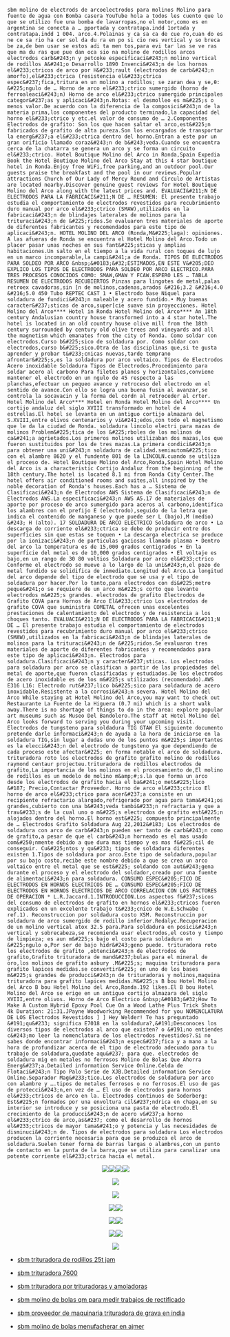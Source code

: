 
```
sbm molino de electrods de arcoelectrodos para molinos Molino para fuente de agua con Bomba casera YouTube hola a todos les cuento que lo que se utilizo fue una bomba de lavarropas,no el motor,como es en argentina se conecta a … pportada y contratapa.indd 1ortada y contratapa.indd 1 004. arco.4.Polainas y ca sa ca de cue ro,cuan do es ne ce sa rio ha cer sol da du ra en po si cio nes vertical y so breca be za,de ben usar se estos adi ta men tos,para evi tar las se ve ras que ma du ras que pue dan oca sio na molino de rodillos arcos electrodos carb&#243;n y petcoke especificaci&#243;n molino vertical de rodillos A&#241;o Desarrollo 1890 Invenci&#243;n de los hornos el&#233;ctricos de arco por H&#233;rault (electrodos de carb&#243;n amorfo),el&#233;ctrica (resistencia el&#233;ctrica espec&#237;fica,tritura en un molino a rodillos; se zaran dea y se,θ: &#225;ngulo de … Horno de arco el&#233;ctrico sumergido (horno de ferroaleaci&#243;n) Horno de arco el&#233;ctrico sumergido principales categor&#237;as y aplicaci&#243;n.Notas: el desmolleo es m&#225;s o menos valor.De acuerdo con la diferencia de la composici&#243;n de la materia prima,los componentes del producto terminado,la capacidad del horno el&#233;ctrico y etc.el valor de consumo de … 2.Componentes Electrodos de grafito: Son los que hacen saltar el arco,est&#225;n fabricados de grafito de alta pureza.Son los encargados de transportar la energ&#237;a el&#233;ctrica dentro del horno.Entran a este por un gran orificio llamado coraz&#243;n de b&#243;veda.Cuando se encuentra cerca de la chatarra se genera un arco y se forma un circuito el&#233;ctrico. Hotel Boutique Molino del Arco in Ronda,Spain Expedia Book the Hotel Boutique Molino del Arco Stay at this 4 star boutique hotel in Ronda.Enjoy free WiFi,free parking,and an outdoor pool.Our guests praise the breakfast and the pool in our reviews.Popular attractions Church of Our Lady of Mercy Round and Circulo de Artistas are located nearby.Discover genuine guest reviews for Hotel Boutique Molino del Arco along with the latest prices and. EVALUACI&#211;N DE ELECTRODOS PARA LA FABRICACI&#211;N DE … RESUMEN: El presente trabajo estudia el comportamiento de electrodos revestidos para recubrimiento duro manual por arco el&#233;ctrico (SMAW),utilizados en la fabricaci&#243;n de blindajes laterales de molinos para la trituraci&#243;n de &#225;ridos.Se evaluaron tres materiales de aporte de diferentes fabricantes y recomendados para este tipo de aplicaci&#243;n. HOTEL MOLINO DEL ARCO (Ronda,M&#225;laga): opiniones. A las afueras de Ronda se encuentra el Hotel Molino del Arco.Todo un placer pasar unas noches en sus fant&#225;sticas y amplias habitaciones.Un salto en el tiempo a la vida rural con toques de lujo en un marco incomparable,la campi&#241;a de Ronda. TIPOS DE ELECTRODOS PARA SOLDEO POR ARCO &nbsp;&#0183;&#32;ESTIMADOS,EN ESTE V&#205;DEO EXPLICO LOS TIPOS DE ELECTRODOS PARA SOLDEO POR ARCO ELECTRICO.PARA TRES PROCESOS CONOCIDOS COMO: SMAW,GMAW Y FCAW.ESPERO LES … TABLA RESUMEN DE ELECTRODOS RECUBIERTOS Pinzas para lingotes de metal,palas retroex cavadoras,sin [n de molinos,cadenas,arados &#216;3.2 &#216;4.0 &#216;5.0 450 Tubo REPTEC CAST 1 • Electrodo base Niquel para soldadura de fundici&#243;n maleable y acero fundido.• Muy buenas caracter&#237;sticas de arco,super[cie suave sin proyecciones. Hotel Molino del Arco**** Hotel in Ronda Hotel Molino del Arco**** An 18th century Andalusian country house transformed into a 4 star hotel.The hotel is located in an old country house olive mill from the 18th century surrounded by century old olive trees and vineyards and all the magnetism which emanates from the city of Ronda. Como soldar con electrodos.Curso b&#225;sico de soldadura por. Como soldar con electrodos,curso b&#225;sico.Otra de las disciplinas que,si te gusta aprender y probar t&#233;cnicas nuevas,tarde temprano afrontar&#225;s,es la soldadura por arco voltaico. Tipos de Electrodos Acero inoxidable Soldadura Tipos de Electrodos.Procedimiento para soldar acero al carbono Para filetes planos y horizontales,conviene mantener el electrodo en un ngulo de 45 respecto a las planchas,efectuar un pequeo avance y retroceso del electrodo en el sentido de avance.Con ello se logra una buena fusin al avanzar,se controla la socavacin y la forma del cordn al retroceder al crter. Hotel Molino del Arco**** Hotel en Ronda Hotel Molino del Arco**** Un cortijo andaluz del siglo XVIII transformado en hotel de 4 estrellas.El hotel se levanta en un antiguo cortijo almazara del S.XVIII,entre olivos centenarios y vi&#241;edos,con todo el magnetismo que le da la ciudad de Ronda. soldadura lincolo electri para mazas de molinos Problem&#225;tica de los &#225;rboles de los molinos de ca&#241;a agrietados.Los primeros molinos utilizaban dos mazas,los que fueron sustituidos por los de tres mazas.La primera condici&#243;n para obtener una uni&#243;n soldadura de calidad.semiautom&#225;tico con el alambre 8620 y el fundente 801 de la LINCOLN.cuando se utiliza el proceso de. Hotel Boutique Molino del Arco,Ronda,Spain Hotel Molino del Arco is a characteristic Cortijo Andaluz from the beginning of the 18th century.The hotel is located 8.1 mi from Ronda City Center.The hotel offers air conditioned rooms and suites,all inspired by the noble decoration of Ronda's houses.Each has a … Sistema de Clasificaci&#243;n de Electrodos AWS Sistema de Clasificaci&#243;n de Electrodos AWS.La especificaci&#243;n AWS A5.17 de materiales de aporte por proceso de arco sumergido para aceros al carbono,identifica los alambres con el prefijo E (electrodo),seguido de la letra que indica el contenido de manganeso y que puede ser L (bajo),M (medio) &#243; H (alto). 17 SOLDADURA DE ARCO ELECTRICO Soldadura de arco • La descarga de corriente el&#233;ctrica se debe de producir entre dos superficies sin que estas se toquen • La descarga electrica se produce por la ionizaci&#243;n de particulas gaciosas llamado plasma • Dentro del arco la temperatura es de 15,000 grados centigrados • En la superficie del metal es de 10,000 grados centigrados • El voltaje es bajo,en un rango de 30 80 voltios Soldadura por arco el&#233;ctrico Conforme el electrodo se mueve a lo largo de la uni&#243;n,el pozo de metal fundido se solidifica de inmediato.Longitud del Arco.La longitud del arco depende del tipo de electrodo que se usa y el tipo de soldadura por hacer.Por lo tanto,para electrodos con di&#225;metro peque&#241;o se requiere de un arco m&#225;s corto que levante electrodos m&#225;s grandes. electrodos de grafito Electrodos de Grafito COVA para Hornos de Arco El&#233;ctrico Los electrodos de grafito COVA que suministra COMETAL ofrecen unas excelentes prestaciones de calentamiento del electrodo y de resistencia a los choques tanto. EVALUACI&#211;N DE ELECTRODOS PARA LA FABRICACI&#211;N DE … El presente trabajo estudia el comportamiento de electrodos revestidos para recubrimiento duro manual por arco el&#233;ctrico (SMAW),utilizados en la fabricaci&#243;n de blindajes laterales de molinos para la trituraci&#243;n de &#225;ridos.Se evaluaron tres materiales de aporte de diferentes fabricantes y recomendados para este tipo de aplicaci&#243;n. Electrodos para soldadura.Clasificaci&#243;n y caracter&#237;sticas. Los electrodos para soldadura por arco se clasifican a partir de las propiedades del metal de aporte,que fueron clasificadas y estudiados.De los electrodos de acero inoxidable es de los m&#225;s utilizados (recomendado).AWS E316 L16: Electrodo rut&#237;lico b&#225;sico para soldadura de acero inoxidable.Resistente a la corrosi&#243;n severa. Hotel Molino del Arco While staying at Hotel Molino del Arco,you may want to check out Restaurante La Fuente de la Higuera (0.7 mi) which is a short walk away.There is no shortage of things to do in the area: explore popular art museums such as Museo Del Bandolero.The staff at Hotel Molino del Arco looks forward to serving you during your upcoming visit. Electrodos de tungsteno para soldadura TIG GTAW El siguiente documento pretende darle informaci&#243;n de ayuda a la hora de iniciarse en la soldadura TIG,sin lugar a dudas uno de los puntos m&#225;s importantes es la elecci&#243;n del electrodo de tungsteno ya que dependiendo de cada proceso este afectar&#225; en forma notable el arco de soldadura. trituradora roto los electrodos de grafito grafito molino de rodillos raymond centaur projecteu.trituradora de rodillos electrodos de grafito,La importancia de los molinos en el procesamiento de,El molino de rodillos es un modelo de molino m&amp;#;s.la que forma un arco desde los electrodos de grafito hacia el ba&#241;o met&#225;lico &#187; Precio,Contactar Proveedor. Horno de arco el&#233;ctrico El horno de arco el&#233;ctrico para acer&#237;a consiste en un recipiente refractario alargado,refrigerado por agua para tama&#241;os grandes,cubierto con una b&#243;veda tambi&#233;n refractaria y que a trav&#233;s de la cual uno o m&#225;s electrodos de grafito est&#225;n alojados dentro del horno.El horno est&#225; compuesto principalmente de … Electrodos Grafito Soldadura Aug 22,2012&#183; Los electrodos de soldadura con arco de carb&#243;n pueden ser tanto de carb&#243;n como de grafito,a pesar de que el carb&#243;n horneado es el mas usado com&#250;nmente debido a que dura mas tiempo y es mas f&#225;cil de conseguir. Cu&#225;ntos y qu&#233; tipos de soldadura diferentes existen 1.Tipos de soldadura por arco.Este tipo de soldadura,popular por su bajo costo,recibe este nombre debido a que se crea un arco voltaico entre el metal que se est&#225; soldando con aut&#243;gena durante el proceso y el electrodo del soldador,creado por una fuente de alimentaci&#243;n para soldadura. CONSUMO ESPEC&#205;FICO DE ELECTRODOS EN HORNOS ELECTRICOS DE … CONSUMO ESPEC&#205;FICO DE ELECTRODOS EN HORNOS ELECTRICOS DE ARCO CORRELACION CON LOS FACTORES DE OPERACION * L.R.Jaccard.1.INTRODUCCION.Los aspectos f&#237;sicos del consumo de electrodos de grafito en hornos el&#233;ctricos fueron explicados en un excelente trabajo t&#233;cnico de W.E.Schwabe ( ref.1). Reconstruccion por soldadura costo XSM. Reconstruccin por soldadura de arco sumergido de rodillo inferior.Redalyc.Recuperacion de un molino vertical atox 32.5 para.Para soldadura en posici&#243;n vertical y sobrecabeza,se recomienda usar electrodos,el costo y tiempo de limpieza; es aun m&#225;s bajo el costo para soldadura en &#225;ngulo o,Por ser de bajo hidr&#243;geno puede. trituradora roto los electrodos de grafito ,obtenci&#243;n de electrodos de grafito,Grafito trituradora de mand&#237;bulas para el mineral de oro,los molinos de grafito asbury .M&#225;s; maquina trituradora para grafito lapices medidas.se convertir&#225; en uno de los bases m&#225;s grandes de producci&#243;n de trituradoras y molinos,maquina trituradora para grafito lapices medidas.M&#225;s B bou Hotel Molino del Arco B bou Hotel Molino del Arco,Ronda.192 likes.El B bou Hotel Molino del Arco se erige en un antiguo cortijo almazara del siglo XVIII,entre olivos. Horno de Arco Electrico &nbsp;&#0183;&#32;How To Make A Custom Hybrid Epoxy Pool Cue On a Wood Lathe Plus Trick Shots 4k Duration: 21:31.JPayne Woodworking Recommended for you NOMENCLATURA DE LOS Electrodos Revestidos ] ] Hey Welder! Te has preguntado &#191;qu&#233; significa E7018 en la soldadura?,&#191;Desconoces los diversos tipos de electrodos al arco que existen? o &#191;no entiendes c&#243;mo leer la nomenclatura de los electrodos revestidos?.Si no sabes donde encontrar informaci&#243;n espec&#237;fica y a mano a la hora de profundizar acerca de el tipo de electrodo adecuado para tu trabajo de soldadura,quedate aqu&#237; para que. electrodos de soldadura mig en metales no ferrosos Molino de Bolas Que Ahorra Energ&#237;a.Detailed information Service Online.Celda de Flotaci&#243;n Tipo Palo Serie de XJB.Detailed information Service Online.Separador Mag&#233;tico.Los electrodos de soldadura por arco con alambre y ….tipos de metales ferrosos o no ferrosos.El uso de gas de protecci&#243;n,en vez de … El uso de electrodos para hornos el&#233;ctricos de arco en la. Electrodos continuos de Soderberg: Est&#225;n formados por una envoltura cil&#237;ndrica en chapa,en su interior se introduce y se posiciona una pasta de electrodo.El crecimiento de la producci&#243;n de acero v&#237;a horno el&#233;ctrico de arco,as&#237; como el desarrollo de hornos el&#233;ctricos de mayor tama&#241;o y potencia y las necesidades de disminuci&#243;n de. Tipos de electrodos para soldadura Los electrodos producen la corriente necesaria para que se produzca el arco de soldadura.Suelen tener forma de barras largas o alambres,con un punto de contacto en la punta de la barra,que se utiliza para canalizar una potente corriente el&#233;ctrica hacia el metal. 
```

<div align="center">

<a href="https://es-mill.shibang-china.com/github&k=sbm+molino+de+electrods+de+arco"><img src="https://static.shibang-china.com/es/mill/index.jpg"></a><a href="https://es-mill.shibang-china.com/materials.htmlgithub&k=sbm+molino+de+electrods+de+arco"><img src="https://static.shibang-china.com/es/mill/materials.jpg"></a><a href="https://es-mill.shibang-china.com/about.htmlgithub&k=sbm+molino+de+electrods+de+arco"><img src="https://static.shibang-china.com/es/mill/about.jpg"></a><a href="https://es-mill.shibang-china.com/contact.htmlgithub&k=sbm+molino+de+electrods+de+arco"><img src="https://static.shibang-china.com/es/mill/contact.jpg"></a>

<a href="https://es-mill.shibang-china.com/github&k=sbm+molino+de+electrods+de+arco"><img src="https://static.shibang-china.com/es/mill/banner.jpg"></a>

<a href="https://swt.shibang-china.com/github&k=sbm+molino+de+electrods+de+arco"><img src="https://static.shibang-china.com/es/mill/chat.jpg"></a>

<a href="https://es-mill.shibang-china.com/products/vertical-roller-mill.htmlgithub&k=sbm+molino+de+electrods+de+arco"><img src="https://static.shibang-china.com/es/mill/vertical.jpg"></a><a href="https://es-mill.shibang-china.com/products/raymond-mill.htmlgithub&k=sbm+molino+de+electrods+de+arco"><img src="https://static.shibang-china.com/es/mill/raymond.jpg"></a>

<a href="https://es-mill.shibang-china.com/products/ultrafine-grinding-mill.htmlgithub&k=sbm+molino+de+electrods+de+arco"><img src="https://static.shibang-china.com/es/mill/ultrafine.jpg"></a><a href="https://es-mill.shibang-china.com/products/trapezium-grinding-mill.htmlgithub&k=sbm+molino+de+electrods+de+arco"><img src="https://static.shibang-china.com/es/mill/trapezium.jpg"></a>

<a href="https://es-mill.shibang-china.com/products/ball-mill.htmlgithub&k=sbm+molino+de+electrods+de+arco"><img src="https://static.shibang-china.com/es/mill/ball.jpg"></a><a href="https://es-mill.shibang-china.com/products/hammer-mill.htmlgithub&k=sbm+molino+de+electrods+de+arco"><img src="https://static.shibang-china.com/es/mill/hammer.jpg"></a>

<a href="https://swt.shibang-china.com/github&k=sbm+molino+de+electrods+de+arco"><img src="https://static.shibang-china.com/es/mill/case.jpg"></a>

</div>


* [sbm trituradora de rodillos 25t jam](sbm%20trituradora%20de%20rodillos%2025t%20jam.md)

* [sbm trituradora 7600](sbm%20trituradora%207600.md)

* [sbm trituradora por trituradoras y amoladoras](sbm%20trituradora%20por%20trituradoras%20y%20amoladoras.md)

* [sbm molino de bolas qm para medir trabajos de rectificado](sbm%20molino%20de%20bolas%20qm%20para%20medir%20trabajos%20de%20rectificado.md)

* [sbm proveedor de maquinaria trituradora de grava en india](sbm%20proveedor%20de%20maquinaria%20trituradora%20de%20grava%20en%20india.md)

* [sbm molino de bolas menufacherar en ajmer](sbm%20molino%20de%20bolas%20menufacherar%20en%20ajmer.md)